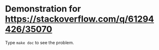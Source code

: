 # Demonstration for https://stackoverflow.com/q/61294426/35070

Type `make doc` to see the problem.

